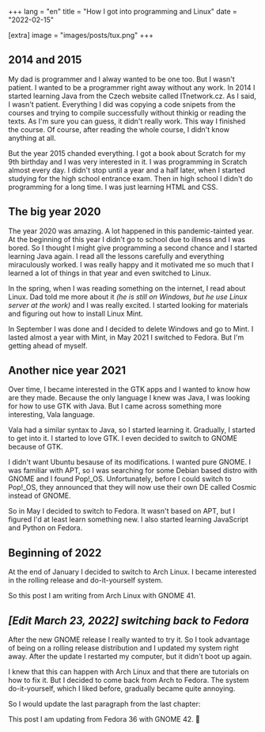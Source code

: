 +++
lang = "en"
title = "How I got into programming and Linux"
date = "2022-02-15"

[extra]
image = "images/posts/tux.png"
+++

## 2014 and 2015

My dad is programmer and I alway wanted to be one too. But I wasn't patient. I wanted to be a programmer right away without any work. In 2014 I started learning Java from the Czech website called ITnetwork.cz. As I said, I wasn't patient. Everything I did was copying a code snipets from the courses and trying to compile successfully without thinkig or reading the texts. As I'm sure you can guess, it didn't really work. This way I finished the course. Of course, after reading the whole course, I didn't know anything at all.

But the year 2015 chanded everything. I got a book about Scratch for my 9th birthday and I was very interested in it. I was programming in Scratch almost every day. I didn't stop until a year and a half later, when I started studying for the high school entrance exam. Then in high school I didn't do programming for a long time. I was just learning HTML and CSS.

## The big year 2020

The year 2020 was amazing. A lot happened in this pandemic-tainted year. At the beginning of this year I didn't go to school due to illness and I was bored. So I thought I might give programming a second chance and I started learning Java again. I read all the lessons carefully and everything miraculously worked. I was really happy and it motivated me so much that I learned a lot of things in that year and even switched to Linux.

In the spring, when I was reading something on the internet, I read about Linux. Dad told me more about it _(he is still on Windows, but he use Linux server at the work)_ and I was really excited. I started looking for materials and figuring out how to install Linux Mint.

In September I was done and I decided to delete Windows and go to Mint. I lasted almost a year with Mint, in May 2021 I switched to Fedora. But I'm getting ahead of myself.

## Another nice year 2021

Over time, I became interested in the GTK apps and I wanted to know how are they made. Because the only language I knew was Java, I was looking for how to use GTK with Java. But I came across something more interesting, Vala language.

Vala had a similar syntax to Java, so I started learning it. Gradually, I started to get into it. I started to love GTK. I even decided to switch to GNOME because of GTK.

I didn't want Ubuntu besause of its modifications. I wanted pure GNOME. I was familiar with APT, so I was searching for some Debian based distro with GNOME and I found Pop!\_OS. Unfortunately, before I could switch to Pop!\_OS, they announced that they will now use their own DE called Cosmic instead of GNOME.

So in May I decided to switch to Fedora. It wasn't based on APT, but I figured I'd at least learn something new. I also started learning JavaScript and Python on Fedora.

## Beginning of 2022

At the end of January I decided to switch to Arch Linux. I became interested in the rolling release and do-it-yourself system.

So this post I am writing from Arch Linux with GNOME 41.

## _[Edit March 23, 2022] switching back to Fedora_

After the new GNOME release I really wanted to try it. So I took advantage of being on a rolling release distribution and I updated my system right away. After the update I restarted my computer, but it didn't boot up again.

I knew that this can happen with Arch Linux and that there are tutorials on how to fix it. But I decided to come back from Arch to Fedora. The system do-it-yourself, which I liked before, gradually became quite annoying.

So I would update the last paragraph from the last chapter:

This post I am updating from Fedora 36 with GNOME 42. 🙂️
